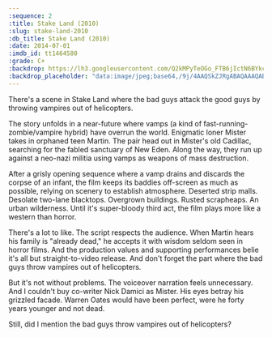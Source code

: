 ```yaml
---
:sequence: 2
:title: Stake Land (2010)
:slug: stake-land-2010
:db_title: Stake Land (2010)
:date: 2014-07-01
:imdb_id: tt1464580
:grade: C+
:backdrop: https://lh3.googleusercontent.com/Q2kMPyTeOGo_FTB6jIctN6BYkcm72p5R4OtS0FiuwHsWTaz0vxJs5Y--z-CYvqDUDD2scRSUlFjP=w1000-l75-rj
:backdrop_placeholder: "data:image/jpeg;base64,/9j/4AAQSkZJRgABAQAAAQABAAD/2wCEACgcHiMeDRwjISMtKygwPGRBPDc3PHtYXUlkkYCZlo+AjIqgtObDoKrarYqMyP/L2u71////m8H////6/+b9//gBKy0tPDU8dkFBdviljKX4+Pj47Pj47Pj47Pjs+Pj4+Pj4+Oz47Pj4+Ozs+Ozs7Ozs7Oz47Ozs+Pjs+Ozs+Pjs+P/AABEIAAsAFAMBIgACEQEDEQH/xAAWAAEBAQAAAAAAAAAAAAAAAAAEAwD/xAAiEAABBAECBwAAAAAAAAAAAAABAAIDEQRywRITISUxUpH/xAAVAQEBAAAAAAAAAAAAAAAAAAAAAf/EABQRAQAAAAAAAAAAAAAAAAAAAAD/2gAMAwEAAhEDEQA/AJHG5eEeOifYDwhgua+RrjZugkY08ksE4e6wKr6jTdJZdeyBbMdksTXtuisq457fDpWUH//Z"
---
```

There's a scene in Stake Land where the bad guys attack the good guys by throwing vampires out of helicopters.

The story unfolds in a near-future where vamps (a kind of fast-running-zombie/vampire hybrid) have overrun the world. Enigmatic loner Mister takes in orphaned teen Martin. The pair head out in Mister's old Cadillac, searching for the fabled sanctuary of New Eden. Along the way, they run up against a neo-nazi militia using vamps as weapons of mass destruction.

After a grisly opening sequence where a vamp drains and discards the corpse of an infant, the film keeps its baddies off-screen as much as possible, relying on scenery to establish atmosphere. Deserted strip malls. Desolate two-lane blacktops. Overgrown buildings. Rusted scrapheaps. An urban wilderness. Until it's super-bloody third act, the film plays more like a western than horror.

There's a lot to like. The script respects the audience. When Martin hears his family is "already dead," he accepts it with wisdom seldom seen in horror films. And the production values and supporting performances belie it's all but straight-to-video release. And don't forget the part where the bad guys throw vampires out of helicopters.

But it's not without problems. The voiceover narration feels unnecessary. And I couldn't buy co-writer Nick Damici as Mister. His eyes betray his grizzled facade. Warren Oates would have been perfect, were he forty years younger and not dead.

Still, did I mention the bad guys throw vampires out of helicopters?



